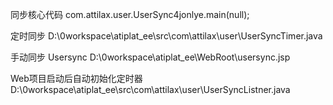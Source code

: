 

同步核心代码
com.attilax.user.UserSync4jonlye.main(null);

定时同步
D:\0workspace\atiplat_ee\src\com\attilax\user\UserSyncTimer.java


手动同步
Usersync
D:\0workspace\atiplat_ee\WebRoot\usersync.jsp

Web项目启动后自动初始化定时器
D:\0workspace\atiplat_ee\src\com\attilax\user\UserSyncListner.java
